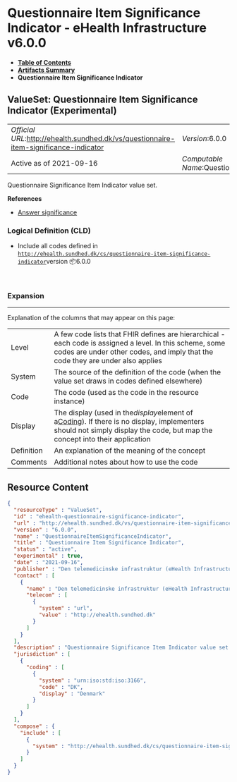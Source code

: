 # Questionnaire Item Significance Indicator - eHealth Infrastructure v6.0.0

* [**Table of Contents**](toc.md)
* [**Artifacts Summary**](artifacts.md)
* **Questionnaire Item Significance Indicator**

## ValueSet: Questionnaire Item Significance Indicator (Experimental) 

| | |
| :--- | :--- |
| *Official URL*:http://ehealth.sundhed.dk/vs/questionnaire-item-significance-indicator | *Version*:6.0.0 |
| Active as of 2021-09-16 | *Computable Name*:QuestionnaireItemSignificanceIndicator |

 
Questionnaire Significance Item Indicator value set. 

 **References** 

* [Answer significance](StructureDefinition-ehealth-questionnaire-answerSignificance.md)

### Logical Definition (CLD)

* Include all codes defined in [`http://ehealth.sundhed.dk/cs/questionnaire-item-significance-indicator`](CodeSystem-ehealth-questionnaire-item-significance-indicator.md)version 📦6.0.0

 

### Expansion

-------

 Explanation of the columns that may appear on this page: 

| | |
| :--- | :--- |
| Level | A few code lists that FHIR defines are hierarchical - each code is assigned a level. In this scheme, some codes are under other codes, and imply that the code they are under also applies |
| System | The source of the definition of the code (when the value set draws in codes defined elsewhere) |
| Code | The code (used as the code in the resource instance) |
| Display | The display (used in the*display*element of a[Coding](http://hl7.org/fhir/R4/datatypes.html#Coding)). If there is no display, implementers should not simply display the code, but map the concept into their application |
| Definition | An explanation of the meaning of the concept |
| Comments | Additional notes about how to use the code |



## Resource Content

```json
{
  "resourceType" : "ValueSet",
  "id" : "ehealth-questionnaire-significance-indicator",
  "url" : "http://ehealth.sundhed.dk/vs/questionnaire-item-significance-indicator",
  "version" : "6.0.0",
  "name" : "QuestionnaireItemSignificanceIndicator",
  "title" : "Questionnaire Item Significance Indicator",
  "status" : "active",
  "experimental" : true,
  "date" : "2021-09-16",
  "publisher" : "Den telemedicinske infrastruktur (eHealth Infrastructure)",
  "contact" : [
    {
      "name" : "Den telemedicinske infrastruktur (eHealth Infrastructure)",
      "telecom" : [
        {
          "system" : "url",
          "value" : "http://ehealth.sundhed.dk"
        }
      ]
    }
  ],
  "description" : "Questionnaire Significance Item Indicator value set.",
  "jurisdiction" : [
    {
      "coding" : [
        {
          "system" : "urn:iso:std:iso:3166",
          "code" : "DK",
          "display" : "Denmark"
        }
      ]
    }
  ],
  "compose" : {
    "include" : [
      {
        "system" : "http://ehealth.sundhed.dk/cs/questionnaire-item-significance-indicator"
      }
    ]
  }
}

```
